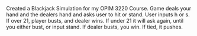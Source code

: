 Created a Blackjack Simulation for my OPIM 3220 Course. Game deals your hand and the dealers hand and asks user to hit or stand. User inputs h or s. If over 21, player busts, and dealer wins.
If under 21 it will ask again, until you either bust, or input stand. If dealer busts, you win. If tied, it pushes. 
